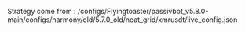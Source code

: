 Strategy come from : /configs/Flyingtoaster/passivbot_v5.8.0-main/configs/harmony/old/5.7.0_old/neat_grid/xmrusdt/live_config.json
